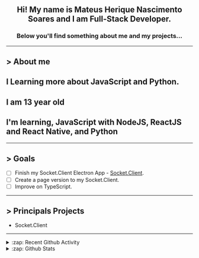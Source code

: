 <div align="center">

## Hi! My name is Mateus Herique Nascimento Soares and I am Full-Stack Developer.

### Below you'll find something about me and my projects...

</div>

---

## **>** About me

## I Learning more about JavaScript and Python.

## I am 13 year old

## I'm learning, JavaScript with NodeJS, ReactJS and React Native, and Python

---

## **>** Goals

- [ ] Finish my Socket.Client Electron App - [Socket.Client](https://github.com/MateusSoares895/socket.client).
- [ ] Create a page version to my Socket.Client.
- [ ] Improve on TypeScript.

---

## **>** Principals Projects

- Socket.Client

---

<details>
  <summary>:zap: Recent Github Activity</summary>

<!--START_SECTION:activity-->
1. ❗️ Opened issue [#6](https://github.com/DevUtilsApp/DevUtils-app/issues/6) in [DevUtilsApp/DevUtils-app](https://github.com/DevUtilsApp/DevUtils-app)
2. ❗️ Opened issue [#183](https://github.com/nestjs/typescript-starter/issues/183) in [nestjs/typescript-starter](https://github.com/nestjs/typescript-starter)
3. 🗣 Commented on [#13645](https://github.com/eslint/eslint/issues/13645) in [eslint/eslint](https://github.com/eslint/eslint)
4. 🗣 Commented on [#4692](https://github.com/nestjs/nest/issues/4692) in [nestjs/nest](https://github.com/nestjs/nest)
5. ❗️ Opened issue [#1](https://github.com/mickrosoft/Microsoft-Edge-for-Linux/issues/1) in [mickrosoft/Microsoft-Edge-for-Linux](https://github.com/mickrosoft/Microsoft-Edge-for-Linux)
<!--END_SECTION:activity-->
</details>

<details>
  <summary>:zap: Github Stats</summary>

  <br />

  <a href="https://github.com/mateushnsoares">
    <img align="center" src="https://github-readme-stats.vercel.app/api?username=mateushnsoares&show_icons=true&theme=dark&line_height=27" alt="mateushnsoares github stats"/>
  </a>

  <a>
    <img align="center" src="https://github-readme-stats.vercel.app/api/top-langs/?username=mateushnsoares&theme=dark&layout=compact" alt="mateushnsoares most used languages" />
  </a>
</details>
